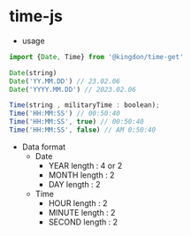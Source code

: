 # time-js

- usage

```javascript
import {Date, Time} from '@kingdon/time-get'

Date(string)
Date('YY.MM.DD') // 23.02.06
Date('YYYY.MM.DD') // 2023.02.06

Time(string , militaryTime : boolean);
Time('HH:MM:SS') // 00:50:40
Time('HH:MM:SS', true) // 00:50:40
Time('HH:MM:SS', false) // AM 0:50:40
```

- Data format
    - Date
        - YEAR length : 4 or 2
        - MONTH length : 2
        - DAY length : 2
    - Time
        - HOUR length : 2
        - MINUTE length : 2
        - SECOND length : 2